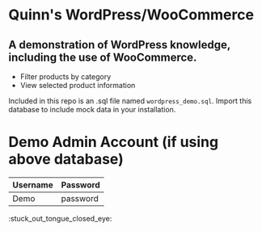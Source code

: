 # Quinn's WordPress/WooCommerce
## A demonstration of WordPress knowledge, including the use of WooCommerce.

* Filter products by category
* View selected product information

Included in this repo is an .sql file named `wordpress_demo.sql`. Import this database to include mock data in your installation.

# Demo Admin Account (if using above database)
Username | Password
---------|---------
Demo     | password

:stuck_out_tongue_closed_eye:
